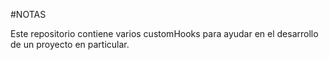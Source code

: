 #NOTAS

Este repositorio contiene varios customHooks para ayudar en el desarrollo de un proyecto en particular.
